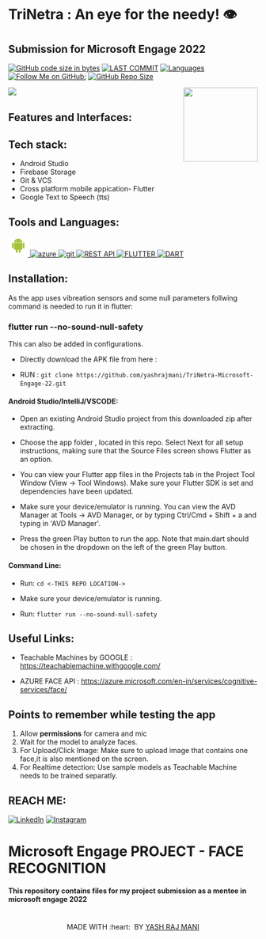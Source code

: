 # TriNetra : An eye for the needy! 👁
## Submission for Microsoft Engage 2022 

[![GitHub code size in bytes](https://img.shields.io/github/languages/code-size/yashrajmani/TriNetra-Microsoft-Engage-22?style=for-the-badge)](https://github.com/yashrajmani/)
[![LAST COMMIT](https://img.shields.io/github/last-commit/yashrajmani/TriNetra-Microsoft-Engage-22?style=for-the-badge)](https://github.com/yashrajmani/)
[![Languages](https://img.shields.io/github/languages/count/yashrajmani/TriNetra-Microsoft-Engage-22?style=for-the-badge)](https://github.com/yashrajmani/)
[![Follow Me on GitHub:](https://img.shields.io/github/followers/yashrajmani?style=for-the-badge)](https://github.com/yashrajmani/)
[![GitHub Repo Size](https://img.shields.io/github/repo-size/yashrajmani/TriNetra-Microsoft-Engage-22?style=for-the-badge)](https://github.com/yashrajmani/)

<img src="https://github.com/yashrajmani/TriNetra-Microsoft-Engage-22/blob/main/extras/logo.png" align="right" height="150" width="150"/>

<a href="./app-release.apk//PUT A LINK HERE FOR APK"><img src="https://playerzon.com/asset/download.png" width="200"></img></a>
 
## Features and Interfaces:

## Tech stack:
- Android Studio
- Firebase Storage
- Git & VCS 
- Cross platform mobile appication- Flutter
- Google Text to Speech (tts)

## Tools and Languages:
<p align="left"> <a href=""> <img src="https://raw.githubusercontent.com/devicons/devicon/master/icons/android/android-original-wordmark.svg" alt="android" width="40" height="40"/> </a> <a href="https://azure.microsoft.com/en-in/" target="_blank"> <img src="https://www.vectorlogo.zone/logos/microsoft_azure/microsoft_azure-icon.svg" alt="azure" width="40" height="40"/> </a> <a href="https://git-scm.com/" target="_blank"> <img src="https://www.vectorlogo.zone/logos/git-scm/git-scm-icon.svg" alt="git" width="40" height="40"/> </a><a href="" target="_blank"> <img src="https://restfulapi.net/wp-content/uploads/rest.png" alt="REST API" width="40" height="40"/> </a><a href="" target="_blank"> <img src="https://cdn.iconscout.com/icon/free/png-256/flutter-2752187-2285004.png" alt="FLUTTER" width="40" height="40"/> </a><a href="" target="_blank"> <img src="https://kreasiteknologidigital.com/wp-content/uploads/2021/02/Yr-pWI4G.jpg" alt="DART" width="40" height="40"/> </a>     
	
	

</p>

## Installation:
As the app uses vibreation sensors and some null parameters follwing command is needed to run it in flutter: 
### flutter run --no-sound-null-safety
This can also be added in configurations.

- Directly download the APK file from here : <LINK>
	
- RUN : `git clone https://github.com/yashrajmani/TriNetra-Microsoft-Engage-22.git` 
	
#### Android Studio/IntelliJ/VSCODE:

- Open an existing Android Studio project from this downloaded zip after extracting.
	
- Choose the app folder , located in this repo. Select Next for all setup instructions, making sure that the Source Files screen shows Flutter as an option.
	
- You can view your Flutter app files in the Projects tab in the Project Tool Window (View -> Tool Windows). Make sure your Flutter SDK is set and dependencies have been updated.
	
- Make sure your device/emulator is running. You can view the AVD Manager at Tools -> AVD Manager, or by typing Ctrl/Cmd + Shift + a and typing in 'AVD Manager'.
	
- Press the green Play button to run the app. Note that main.dart should be chosen in the dropdown on the left of the green Play button.
	
#### Command Line:

- Run: `cd <-THIS REPO LOCATION->` 

- Make sure your device/emulator is running.

- Run: `flutter run --no-sound-null-safety` 

	



## Useful Links:
- Teachable Machines by GOOGLE : https://teachablemachine.withgoogle.com/

- AZURE FACE API : https://azure.microsoft.com/en-in/services/cognitive-services/face/

## Points to remember while testing the app
1. Allow **permissions** for camera and mic
2. Wait for the model to analyze faces.
3. For Upload/Click Image: Make sure to upload image that contains one face,it is also mentioned on the screen. 
4. For Realtime detection: Use sample models as Teachable Machine needs to be trained separatly.

## REACH ME:
[![LinkedIn](https://img.shields.io/badge/LinkedIn-connect-blue.svg?logo=linkedin&logoColor=white)](https://www.linkedin.com/in/yashrajmani/) 
[![Instagram](https://img.shields.io/badge/Instagram-follow-purple.svg?logo=instagram&logoColor=white)](https://www.instagram.com/yashrajmani/)


# Microsoft Engage PROJECT - FACE RECOGNITION
#### This repository contains files for my project submission as a mentee in microsoft engage 2022



#
<p align="center">
	MADE WITH :heart: &nbsp;BY <a href="https://github.com/yashrajmani/">YASH RAJ MANI</a>
</p>
